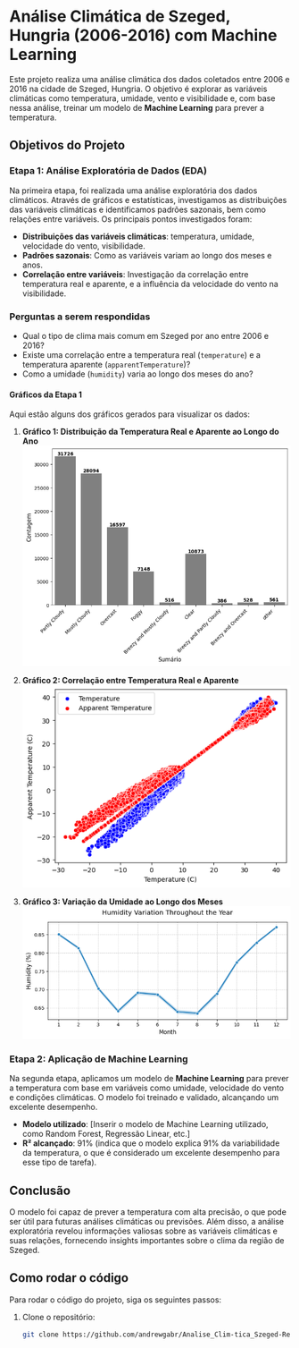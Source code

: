 # Análise Climática de Szeged, Hungria (2006-2016) com Machine Learning

Este projeto realiza uma análise climática dos dados coletados entre 2006 e 2016 na cidade de Szeged, Hungria. O objetivo é explorar as variáveis climáticas como temperatura, umidade, vento e visibilidade e, com base nessa análise, treinar um modelo de **Machine Learning** para prever a temperatura.

## Objetivos do Projeto

### Etapa 1: Análise Exploratória de Dados (EDA)
Na primeira etapa, foi realizada uma análise exploratória dos dados climáticos. Através de gráficos e estatísticas, investigamos as distribuições das variáveis climáticas e identificamos padrões sazonais, bem como relações entre variáveis. Os principais pontos investigados foram:

- **Distribuições das variáveis climáticas**: temperatura, umidade, velocidade do vento, visibilidade.
- **Padrões sazonais**: Como as variáveis variam ao longo dos meses e anos.
- **Correlação entre variáveis**: Investigação da correlação entre temperatura real e aparente, e a influência da velocidade do vento na visibilidade.

### Perguntas a serem respondidas
- Qual o tipo de clima mais comum em Szeged por ano entre 2006 e 2016?
- Existe uma correlação entre a temperatura real (`temperature`) e a temperatura aparente (`apparentTemperature`)?
- Como a umidade (`humidity`) varia ao longo dos meses do ano?

#### Gráficos da Etapa 1
Aqui estão alguns dos gráficos gerados para visualizar os dados:

1. **Gráfico 1: Distribuição da Temperatura Real e Aparente ao Longo do Ano**
   ![Gráfico 1](https://github.com/andrewgabr/Analise_Clim-tica_Szeged-Regressao/blob/main/imgs/1.png?raw=true)

2. **Gráfico 2: Correlação entre Temperatura Real e Aparente**
   ![Gráfico 2](https://github.com/andrewgabr/Analise_Clim-tica_Szeged-Regressao/blob/main/imgs/2.png?raw=true)

3. **Gráfico 3: Variação da Umidade ao Longo dos Meses**
   ![Gráfico 3](https://github.com/andrewgabr/Analise_Clim-tica_Szeged-Regressao/blob/main/imgs/3.png?raw=true)

### Etapa 2: Aplicação de Machine Learning
Na segunda etapa, aplicamos um modelo de **Machine Learning** para prever a temperatura com base em variáveis como umidade, velocidade do vento e condições climáticas. O modelo foi treinado e validado, alcançando um excelente desempenho.

- **Modelo utilizado**: [Inserir o modelo de Machine Learning utilizado, como Random Forest, Regressão Linear, etc.]
- **R² alcançado**: 91% (indica que o modelo explica 91% da variabilidade da temperatura, o que é considerado um excelente desempenho para esse tipo de tarefa).

## Conclusão
O modelo foi capaz de prever a temperatura com alta precisão, o que pode ser útil para futuras análises climáticas ou previsões. Além disso, a análise exploratória revelou informações valiosas sobre as variáveis climáticas e suas relações, fornecendo insights importantes sobre o clima da região de Szeged.

## Como rodar o código
Para rodar o código do projeto, siga os seguintes passos:

1. Clone o repositório:
   ```bash
   git clone https://github.com/andrewgabr/Analise_Clim-tica_Szeged-Regressao.git
